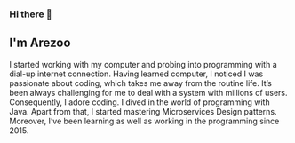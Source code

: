 ### Hi there 👋
## I'm Arezoo

I started working with my computer and probing into programming with a dial-up internet connection. Having learned computer, I noticed I was passionate about coding, which takes me away from the routine life. It’s been always challenging for me to deal with a system with millions of users. Consequently, I adore coding. I dived in the world of programming with Java. Apart from that, I started mastering Microservices Design patterns. Moreover, I’ve been learning as well as working in the programming since 2015.

<!--
**arezooalipanah/arezooalipanah** is a ✨ _special_ ✨ repository because its `README.md` (this file) appears on your GitHub profile.

Here are some ideas to get you started:

- 🔭 I’m currently working on ...
- 🌱 I’m currently learning ...
- 👯 I’m looking to collaborate on ...
- 🤔 I’m looking for help with ...
- 💬 Ask me about ...
- 📫 How to reach me: ...
- 😄 Pronouns: ...
- ⚡ Fun fact: ...
-->

